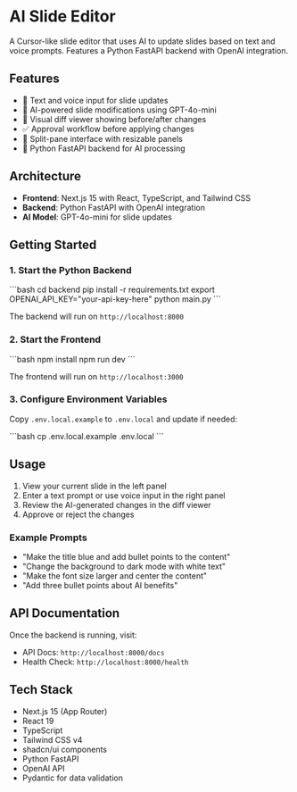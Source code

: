 # AI Slide Editor

A Cursor-like slide editor that uses AI to update slides based on text and voice prompts. Features a Python FastAPI backend with OpenAI integration.

## Features

- 🎤 Text and voice input for slide updates
- 🤖 AI-powered slide modifications using GPT-4o-mini
- 👀 Visual diff viewer showing before/after changes
- ✅ Approval workflow before applying changes
- 🎨 Split-pane interface with resizable panels
- 🐍 Python FastAPI backend for AI processing

## Architecture

- **Frontend**: Next.js 15 with React, TypeScript, and Tailwind CSS
- **Backend**: Python FastAPI with OpenAI integration
- **AI Model**: GPT-4o-mini for slide updates

## Getting Started

### 1. Start the Python Backend

\`\`\`bash
cd backend
pip install -r requirements.txt
export OPENAI_API_KEY="your-api-key-here"
python main.py
\`\`\`

The backend will run on `http://localhost:8000`

### 2. Start the Frontend

\`\`\`bash
npm install
npm run dev
\`\`\`

The frontend will run on `http://localhost:3000`

### 3. Configure Environment Variables

Copy `.env.local.example` to `.env.local` and update if needed:

\`\`\`bash
cp .env.local.example .env.local
\`\`\`

## Usage

1. View your current slide in the left panel
2. Enter a text prompt or use voice input in the right panel
3. Review the AI-generated changes in the diff viewer
4. Approve or reject the changes

### Example Prompts

- "Make the title blue and add bullet points to the content"
- "Change the background to dark mode with white text"
- "Make the font size larger and center the content"
- "Add three bullet points about AI benefits"

## API Documentation

Once the backend is running, visit:
- API Docs: `http://localhost:8000/docs`
- Health Check: `http://localhost:8000/health`

## Tech Stack

- Next.js 15 (App Router)
- React 19
- TypeScript
- Tailwind CSS v4
- shadcn/ui components
- Python FastAPI
- OpenAI API
- Pydantic for data validation
